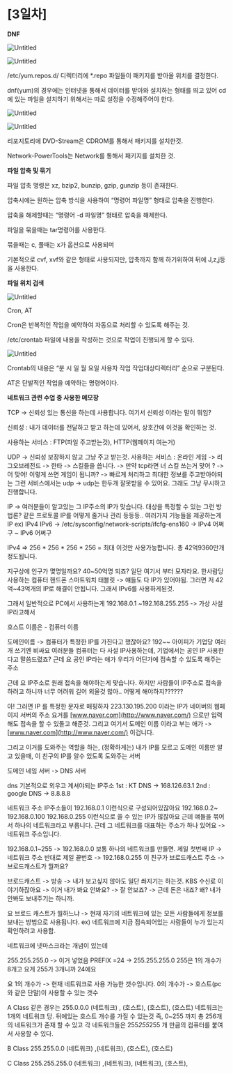 # [3일차]

**DNF**

![Untitled](%5B3%E1%84%8B%E1%85%B5%E1%86%AF%E1%84%8E%E1%85%A1%5D%208fe09dd1477c4e3e819d75c725711b16/Untitled.png)

![Untitled](%5B3%E1%84%8B%E1%85%B5%E1%86%AF%E1%84%8E%E1%85%A1%5D%208fe09dd1477c4e3e819d75c725711b16/Untitled%201.png)

/etc/yum.repos.d/  디렉터리에 *.repo 파일들이 패키지를 받아올 위치를 결정한다.

dnf(yum)의 경우에는 인터넷을 통해서 데이터를 받아와 설치하는 형태를 띄고 있어 cd에 있는 파일을 설치하기 위해서는 따로 설정을 수정해주어야 한다.

![Untitled](%5B3%E1%84%8B%E1%85%B5%E1%86%AF%E1%84%8E%E1%85%A1%5D%208fe09dd1477c4e3e819d75c725711b16/Untitled%202.png)

![Untitled](%5B3%E1%84%8B%E1%85%B5%E1%86%AF%E1%84%8E%E1%85%A1%5D%208fe09dd1477c4e3e819d75c725711b16/Untitled%203.png)

리포지토리에 DVD-Stream은 CDROM를 통해서 패키지를 설치한것.

Network-PowerTools는 Network를 통해서 패키지를 설치한 것.

**파일 압축 및 묶기**

파일 압축 명령은 xz, bzip2, bunzip, gzip, gunzip 등이 존재한다.

압축시에는 원하는 압축 방식을 사용하여 “명령어 파일명” 형태로 압축을 진행한다.

압축을 해제할때는 “명령어 -d 파일명” 형태로 압축을 해제한다.

파일을 묶을때는  tar명령어를 사용한다.

묶을때는 c, 풀때는 x가 옵션으로 사용되며

기본적으로 cvf, xvf와 같은 형태로 사용되지만, 압축까지 함께 하기위하여 뒤에 J,z,j등을 사용한다.

**파일 위치 검색**

![Untitled](%5B3%E1%84%8B%E1%85%B5%E1%86%AF%E1%84%8E%E1%85%A1%5D%208fe09dd1477c4e3e819d75c725711b16/Untitled%204.png)

Cron, AT

Cron은 반복적인 작업을 예약하여 자동으로 처리할 수 있도록 해주는 것.

/etc/crontab 파일에 내용을 작성하는 것으로 작업이 진행되게 할 수 있다.

![Untitled](%5B3%E1%84%8B%E1%85%B5%E1%86%AF%E1%84%8E%E1%85%A1%5D%208fe09dd1477c4e3e819d75c725711b16/Untitled%205.png)

Crontab의 내용은 “분 시 일 월 요일 사용자 작업 작업대상디렉터리” 순으로 구분된다.

AT은 단발적인 작업을 예약하는 명령어이다.

**네트워크 관련 수업 중 사용한 메모장**

TCP -> 신뢰성 있는 통신을 하는데 사용합니다.
여기서 신뢰성 이라는 말이 뭐임?

신뢰성 : 내가 데이터를 전달하고 받고 하는데 있어서,
상호간에 이것을 확인하는 것.

사용하는 서비스 : FTP(파일 주고받는것), HTTP(웹페이지 여는거)

UDP -> 신뢰성 보장하지 않고 그냥 주고 받는것.
사용하는 서비스 : 온라인 게임 -> 리그오브레전드 -> 한타 -> 스킬들을 씁니다.
-> 만약 tcp라면 너 스킬 쓰는거 맞어 ? -> 어 맞어! 이렇게 쓰면 게임이 됩니까?
-> 빠르게 처리하고 최대한 정보를 주고받아야되는 그런 서비스에서는 udp
-> udp는 한두개 잘못받을 수 있어요. 그래도 그냥 무시하고 진행합니다.

IP -> 여러분들이 알고있는 그 IP주소의 IP가 맞습니다.
대상을 특정할 수 있는 그런 방법론? 같은 프로토콜
IP를 어떻게 줄거나 관리 등등등.. 여러가지 기능들을 제공하는게 IP
ex) IPv4 IPv6 -> /etc/sysconfig/network-scripts/ifcfg-ens160 -> IPv4 어쩌구 ~ IPv6 어쩌구

IPv4 => 256 * 256 * 256 * 256 = 최대 이것만 사용가능합니다.
총 42억9360만개 정도됩니다.

지구상에 인구가 몇명일까요? 40~50억명 되죠? 일단 여기서 부터 모자라요.
한사람당 사용하는 컴퓨터 핸드폰 스마트워치 태블릿 -> 얘들도 다 IP가 있어야됨.
그러면 저 42억~43억개의 IP로 해결이 안됩니다. 그래서 IPv6를 사용하게된것.

그래서 일반적으로 PC에서 사용하는게 192.168.0.1 ~192.168.255.255 -> 가상 사설 IP라고해서

호스트 이름은 - 컴퓨터 이름

도메인이름 -> 컴퓨터가 특정한 IP를 가진다고 했잖아요? 192~~ 아이피가 기업당 여러개 쓰기엔 비싸요
여러분들 컴퓨터는 다 사설 IP사용하는데, 기업에서는 공인 IP 사용한다고 말씀드렸죠?
근데 요 공인 IP라는 애가 우리가 어딘가에 접속할 수 있도록 해주는 주소

근데 요 IP주소로 원래 접속을 해야하는게 맞습니다. 하지만 사람들이 IP주소로 접속을 하려고 하니까
너무 어려워 길어 외울것 많아..
어떻게 해야하지??????

아! 그러면 IP 를 특정한 문자로 매핑하자
223.130.195.200 이라는 IP가 네이버의 웹페이지 서버의 주소
요거를 [www.naver.com](http://www.naver.com/) 으로만 입력해도 접속을 할 수 있돌고 해준것.
그리고 여기서 도메인 이름 이라고 부는 애가 -> [www.naver.com](http://www.naver.com/)
이겁니다.

그리고 이거를 도와주는 역할을 하는, (정확하게는)
내가 IP를 모르고 도메인 이름만 알고 있을때, 이 친구의 IP를 알수 있도록 도와주는 서버

도메인 네임 서버 -> DNS 서버

dns 기본적으로 외우고 계셔야되는 IP주소
1st : KT DNS -> 168.126.63.1
2nd : google DNS -> 8.8.8.8

네트워크 주소
IP주소들이 192.168.0.1 이런식으로 구성되어있잖아요
192.168.0.2~ 192.168.0.100 192.168.0.255  이런식으로 쓸 수 있는 IP가 많잖아요
근데 얘들을 묶어서 하나의 네트워크라고 부릅니다.
근데 그 네트워크를 대표하는 주소가 하나 있어요 -> 네트워크 주소입니다.

192.168.0.1~255 -> 192.168.0.0 보통 하나의 네트워크를 만들면. 제일 첫번째 IP -> 네트워크 주소
반대로 제일 끝번호 -> 192.168.0.255 이 친구가 브로드캐스트 주소 -> 브로드캐스트가 뭘까요?

브로드캐스트 -> 방송 -> 내가 보고싶지 않아도 일단 쏴지기는 하는것.
KBS 수신료 이야기하잖아요 -> 이거 내가 봐요 안봐요? -> 잘 안보죠? -> 근데 돈은 내죠?
왜? 내가 안봐도 보내주기는 하니까.

요 브로드 캐스트가 뭘하느냐 -> 현재 자기의 네트워크에 있는 모든 사람들에게 정보를 보내는 방법으로
사용됩니다. ex) 네트워크에 지금 접속되어있는 사람들이 누가 있는지 확인하려고 사용함.

네트워크에 넷마스크라는 개념이 있는데

255.255.255.0 -> 이거 넣었음 PREFIX =24 -> 255.255.255.0
255은 1의 개수가 8개고 요게 255가 3개니까 24에요

요 1의 개수가 -> 현재 네트워크로 사용 가능한 갯수입니다.
0의 개수가 -> 호스트(pc와 같은 단말)이 사용할 수 있는 갯수

A Class 같은 경우는
255.0.0.0
(네트워크) , (호스트), (호스트), (호스트)
네트워크는 1개의 네트워크 당. 뒤에있는 호스트 개수를 가질 수 있는것
즉, 0~255 까지 총 256개의 네트워크가 존재 할 수 있고
각 네트워크들은 255*255*255 개 만큼의 컴퓨터를 붙여서 사용할 수 있다.

B Class
255.255.0.0
(네트워크) ,(네트워크), (호스트), (호스트)

C Class
255.255.255.0
(네트워크) ,(네트워크), (네트워크), (호스트),
